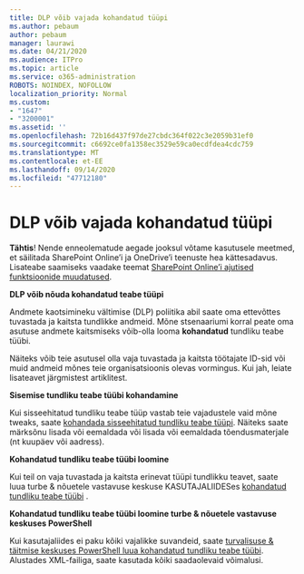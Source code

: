 ```yaml
---
title: DLP võib vajada kohandatud tüüpi
ms.author: pebaum
author: pebaum
manager: laurawi
ms.date: 04/21/2020
ms.audience: ITPro
ms.topic: article
ms.service: o365-administration
ROBOTS: NOINDEX, NOFOLLOW
localization_priority: Normal
ms.custom:
- "1647"
- "3200001"
ms.assetid: ''
ms.openlocfilehash: 72b16d437f97de27cbdc364f022c3e2059b31ef0
ms.sourcegitcommit: c6692ce0fa1358ec3529e59ca0ecdfdea4cdc759
ms.translationtype: MT
ms.contentlocale: et-EE
ms.lasthandoff: 09/14/2020
ms.locfileid: "47712180"
---
```

# <a name="dlp-might-need-a-custom-type"></a>DLP võib vajada kohandatud tüüpi

**Tähtis**! Nende enneolematude aegade jooksul võtame kasutusele meetmed, et säilitada SharePoint Online’i ja OneDrive’i teenuste hea kättesadavus. Lisateabe saamiseks vaadake teemat [SharePoint Online’i ajutised funktsioonide muudatused](https://aka.ms/ODSPAdjustments).

**DLP võib nõuda kohandatud teabe tüüpi**

Andmete kaotsimineku vältimise (DLP) poliitika abil saate oma ettevõttes tuvastada ja kaitsta tundlikke andmeid. Mõne stsenaariumi korral peate oma asutuse andmete kaitsmiseks võib-olla looma **kohandatud** tundliku teabe tüübi.

Näiteks võib teie asutusel olla vaja tuvastada ja kaitsta töötajate ID-sid või muid andmeid mõnes teie organisatsioonis olevas vormingus. Kui jah, leiate lisateavet järgmistest artiklitest.
  
 **Sisemise tundliku teabe tüübi kohandamine**
  
Kui sisseehitatud tundliku teabe tüüp vastab teie vajadustele vaid mõne tweaks, saate [kohandada sisseehitatud tundliku teabe tüüpi](https://docs.microsoft.com/microsoft-365/compliance/customize-a-built-in-sensitive-information-type). Näiteks saate märksõnu lisada või eemaldada või lisada või eemaldada tõendusmaterjale (nt kuupäev või aadress).
  
 **Kohandatud tundliku teabe tüübi loomine**
  
Kui teil on vaja tuvastada ja kaitsta erinevat tüüpi tundlikku teavet, saate luua turbe & nõuetele vastavuse keskuse KASUTAJALIIDESes [kohandatud tundliku teabe tüübi](https://docs.microsoft.com/microsoft-365/compliance/create-a-custom-sensitive-information-type) .
  
**Kohandatud tundliku teabe tüübi loomine turbe & nõuetele vastavuse keskuses PowerShell**

Kui kasutajaliides ei paku kõiki vajalikke suvandeid, saate [turvalisuse & täitmise keskuses PowerShell luua kohandatud tundliku teabe tüübi](https://docs.microsoft.com/microsoft-365/compliance/create-a-custom-sensitive-information-type-in-scc-powershell). Alustades XML-failiga, saate kasutada kõiki saadaolevaid võimalusi.
